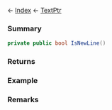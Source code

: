 ← [Index](Api-Index) ← [TextPtr](VRage.Game.ModAPI.Ingame.Utilities.TextPtr)

### Summary

```csharp
private public bool IsNewLine()
```

### Returns

### Example

### Remarks

